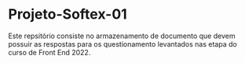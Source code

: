 # Projeto-Softex-01
Este repsitório consiste no armazenamento de documento que devem possuir as respostas para os questionamento levantados nas etapa do curso de Front End 2022.
